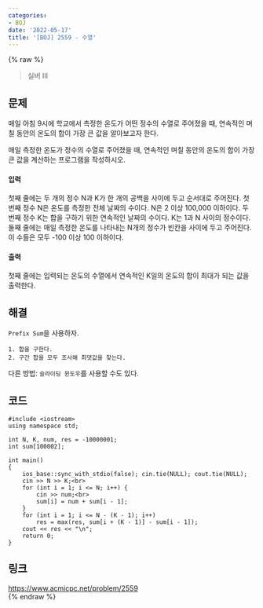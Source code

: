 ```yaml
---
categories:
- BOJ
date: '2022-05-17'
title: '[BOJ] 2559 - 수열'
---
```


{% raw %}
> 실버 III<br>

## 문제
매일 아침 9시에 학교에서 측정한 온도가 어떤 정수의 수열로 주어졌을 때, 연속적인 며칠 동안의 온도의 합이 가장 큰 값을 알아보고자 한다.

매일 측정한 온도가 정수의 수열로 주어졌을 때, 연속적인 며칠 동안의 온도의 합이 가장 큰 값을 계산하는 프로그램을 작성하시오.

#### 입력
첫째 줄에는 두 개의 정수 N과 K가 한 개의 공백을 사이에 두고 순서대로 주어진다. 첫 번째 정수 N은 온도를 측정한 전체 날짜의 수이다. N은 2 이상 100,000 이하이다. 두 번째 정수 K는 합을 구하기 위한 연속적인 날짜의 수이다. K는 1과 N 사이의 정수이다. 둘째 줄에는 매일 측정한 온도를 나타내는 N개의 정수가 빈칸을 사이에 두고 주어진다. 이 수들은 모두 -100 이상 100 이하이다.

#### 출력
첫째 줄에는 입력되는 온도의 수열에서 연속적인 K일의 온도의 합이 최대가 되는 값을 출력한다.

## 해결
`Prefix Sum`을 사용하자.
```
1. 합을 구한다.
2. 구간 합을 모두 조사해 최댓값을 찾는다.
```

다른 방법: `슬라이딩 윈도우`를 사용할 수도 있다.

## 코드
```
#include <iostream>
using namespace std;

int N, K, num, res = -10000001;
int sum[100002];

int main()
{
	ios_base::sync_with_stdio(false); cin.tie(NULL); cout.tie(NULL);
	cin >> N >> K;<br>
	for (int i = 1; i <= N; i++) {
		cin >> num;<br>
		sum[i] = num + sum[i - 1];
	}
	for (int i = 1; i <= N - (K - 1); i++)
		res = max(res, sum[i + (K - 1)] - sum[i - 1]);
	cout << res << "\n";
	return 0;
}
```

## 링크
https://www.acmicpc.net/problem/2559<br>
{% endraw %}